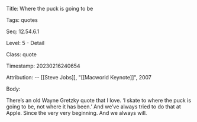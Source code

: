 Title:  Where the puck is going to be

Tags:   quotes

Seq:    12.54.6.1

Level:  5 - Detail

Class:  quote

Timestamp: 20230216240654

Attribution: -- [[Steve Jobs]], "[[Macworld Keynote]]", 2007

Body:

There’s an old Wayne Gretzky quote that I love. ‘I skate to where the puck is going to be, not where it has been.’ And we’ve always tried to do that at Apple. Since the very very beginning. And we always will.

